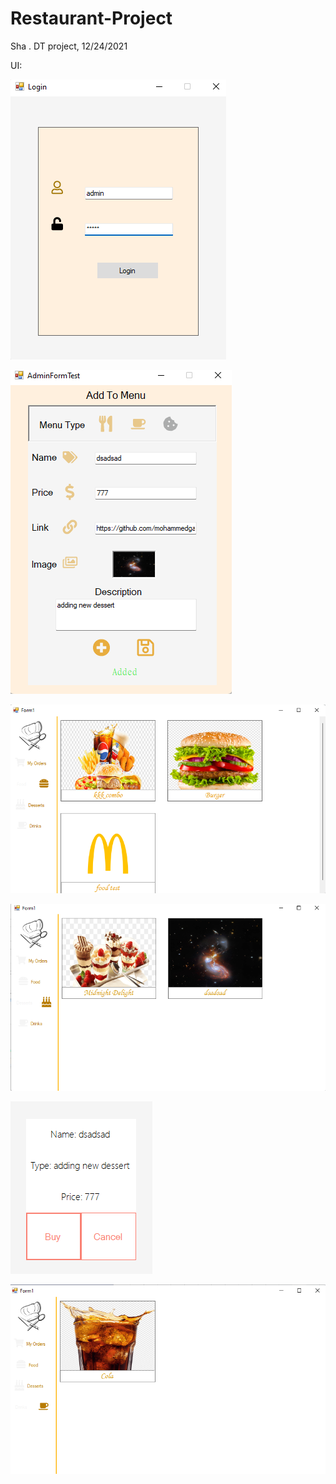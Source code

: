 # Restaurant-Project
Sha . DT project, 12/24/2021

UI:

![](https://github.com/mohammedgamal2002/Restaurant-Project/blob/master/ResturantUI-Screenshots/LoginScreen.png)

![](https://github.com/mohammedgamal2002/Restaurant-Project/blob/master/ResturantUI-Screenshots/AdminScreen.png)

![](https://github.com/mohammedgamal2002/Restaurant-Project/blob/master/ResturantUI-Screenshots/FoodMenu.png)

![](https://github.com/mohammedgamal2002/Restaurant-Project/blob/master/ResturantUI-Screenshots/DessertMenu.png)

![](https://github.com/mohammedgamal2002/Restaurant-Project/blob/master/ResturantUI-Screenshots/BuyForm.png)

![](https://github.com/mohammedgamal2002/Restaurant-Project/blob/master/ResturantUI-Screenshots/DrinkMenu.png)


